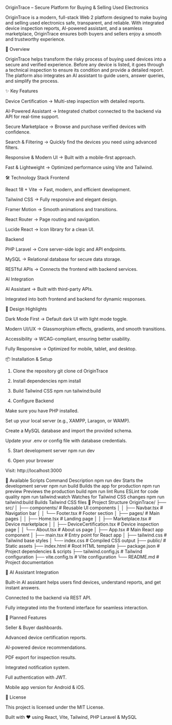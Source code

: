 OriginTrace – Secure Platform for Buying & Selling Used Electronics

OriginTrace is a modern, full-stack Web 2 platform designed to make buying and selling used electronics safe, transparent, and reliable.
With integrated device inspection reports, AI-powered assistant, and a seamless marketplace, OriginTrace ensures both buyers and sellers enjoy a smooth and trustworthy experience.

🚀 Overview

OriginTrace helps transform the risky process of buying used devices into a secure and verified experience.
Before any device is listed, it goes through a technical inspection to ensure its condition and provide a detailed report.
The platform also integrates an AI assistant to guide users, answer queries, and simplify the process.

✨ Key Features

Device Certification → Multi-step inspection with detailed reports.

AI-Powered Assistant → Integrated chatbot connected to the backend via API for real-time support.

Secure Marketplace → Browse and purchase verified devices with confidence.

Search & Filtering → Quickly find the devices you need using advanced filters.

Responsive & Modern UI → Built with a mobile-first approach.

Fast & Lightweight → Optimized performance using Vite and Tailwind.

🛠️ Technology Stack
Frontend

React 18 + Vite → Fast, modern, and efficient development.

Tailwind CSS → Fully responsive and elegant design.

Framer Motion → Smooth animations and transitions.

React Router → Page routing and navigation.

Lucide React → Icon library for a clean UI.

Backend

PHP Laravel → Core server-side logic and API endpoints.

MySQL → Relational database for secure data storage.

RESTful APIs → Connects the frontend with backend services.

AI Integration

AI Assistant → Built with third-party APIs.

Integrated into both frontend and backend for dynamic responses.

🎨 Design Highlights

Dark Mode First → Default dark UI with light mode toggle.

Modern UI/UX → Glassmorphism effects, gradients, and smooth transitions.

Accessibility → WCAG-compliant, ensuring better usability.

Fully Responsive → Optimized for mobile, tablet, and desktop.

📦 Installation & Setup
1. Clone the repository
git clone <repository-url>
cd OriginTrace

2. Install dependencies
npm install

3. Build Tailwind CSS
npm run tailwind:build

4. Configure Backend

Make sure you have PHP installed.

Set up your local server (e.g., XAMPP, Laragon, or WAMP).

Create a MySQL database and import the provided schema.

Update your .env or config file with database credentials.

5. Start development server
npm run dev

6. Open your browser

Visit: http://localhost:3000

🚀 Available Scripts
Command	Description
npm run dev	Starts the development server
npm run build	Builds the app for production
npm run preview	Previews the production build
npm run lint	Runs ESLint for code quality
npm run tailwind:watch	Watches for Tailwind CSS changes
npm run tailwind:build	Builds Tailwind CSS files
📁 Project Structure
OriginTrace/
├── src/
│   ├── components/          # Reusable UI components
│   │   ├── Navbar.tsx      # Navigation bar
│   │   └── Footer.tsx      # Footer section
│   ├── pages/              # Main pages
│   │   ├── Home.tsx        # Landing page
│   │   ├── Marketplace.tsx # Device marketplace
│   │   ├── DeviceCertification.tsx # Device inspection page
│   │   └── About.tsx       # About us page
│   ├── App.tsx             # Main React app component
│   ├── main.tsx            # Entry point for React app
│   ├── tailwind.css        # Tailwind base styles
│   └── index.css           # Compiled CSS output
├── public/                 # Static assets
├── index.html              # Root HTML template
├── package.json            # Project dependencies & scripts
├── tailwind.config.js      # Tailwind configuration
├── vite.config.ts          # Vite configuration
└── README.md               # Project documentation

🤖 AI Assistant Integration

Built-in AI assistant helps users find devices, understand reports, and get instant answers.

Connected to the backend via REST API.

Fully integrated into the frontend interface for seamless interaction.

🎯 Planned Features

 Seller & Buyer dashboards.

 Advanced device certification reports.

 AI-powered device recommendations.

 PDF export for inspection results.

 Integrated notification system.

 Full authentication with JWT.

 Mobile app version for Android & iOS.

📄 License

This project is licensed under the MIT License.

Built with ❤️ using React, Vite, Tailwind, PHP Laravel & MySQL
